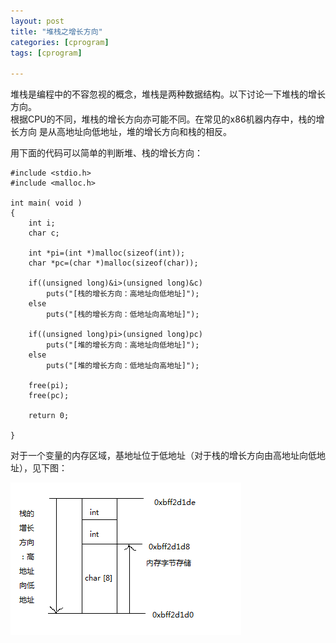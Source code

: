```yaml
---
layout: post
title: "堆栈之增长方向"
categories: [cprogram]
tags: [cprogram]

---
```


堆栈是编程中的不容忽视的概念，堆栈是两种数据结构。以下讨论一下堆栈的增长方向。<br/>
根据CPU的不同，堆栈的增长方向亦可能不同。在常见的x86机器内存中，栈的增长方向
是从高地址向低地址，堆的增长方向和栈的相反。

用下面的代码可以简单的判断堆、栈的增长方向：


    #include <stdio.h>
    #include <malloc.h>

    int main( void )
    {
        int i;
	    char c;
	
	    int *pi=(int *)malloc(sizeof(int));
	    char *pc=(char *)malloc(sizeof(char));

	    if((unsigned long)&i>(unsigned long)&c)
		    puts("[栈的增长方向：高地址向低地址]");
	    else
		    puts("[栈的增长方向：低地址向高地址]");

	    if((unsigned long)pi>(unsigned long)pc)
		    puts("[堆的增长方向：高地址向低地址]");
	    else
		    puts("[堆的增长方向：低地址向高地址]");

	    free(pi);
	    free(pc);

	    return 0;

    }


对于一个变量的内存区域，基地址位于低地址（对于栈的增长方向由高地址向低地址），见下图：

![](/assets/pic/stack11.png)